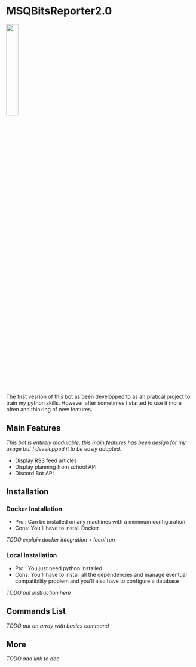 # MSQBitsReporter2.0
<img src="https://github.com/MaximeMohandi/MSQBitsReporter2.0/blob/master/msqbitsReporter/ressources/reporterLogo.png" width="25%"/>

The first vesrion of this bot as been developped to as an pratical project to train my python skills. However after sometimes I started to use it more often and thinking of new features.

## Main Features
*This bot is entirely modulable, this main features has been design for my usage but I developped it to be easly adapted.* 

* Display RSS feed articles
* Display planning from school API
* Discord Bot API

## Installation

### Docker Installation
* Pro : Can be installed on any machines with a minimum configuration
* Cons: You'll have to install Docker

_TODO explain docker integration + local run_

### Local Installation
* Pro : You just need python installed
* Cons: You'll have to install all the dependencies and manage eventual compatibility problem and you'll also have to configure a database

_TODO put instruction here_

## Commands List
_TODO put an array with basics command_

## More
_TODO add link to doc_

